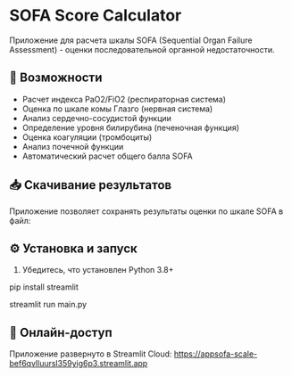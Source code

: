 # SOFA Score Calculator

Приложение для расчета шкалы SOFA (Sequential Organ Failure Assessment) - оценки последовательной органной недостаточности.

## 🚀 Возможности

- Расчет индекса PaO2/FiO2 (респираторная система)
- Оценка по шкале комы Глазго (нервная система)
- Анализ сердечно-сосудистой функции
- Определение уровня билирубина (печеночная функция)
- Оценка коагуляции (тромбоциты)
- Анализ почечной функции
- Автоматический расчет общего балла SOFA

## 📥 Скачивание результатов

Приложение позволяет сохранять результаты оценки по шкале SOFA в файл:

## ⚙️ Установка и запуск

1. Убедитесь, что установлен Python 3.8+

pip install streamlit

streamlit run main.py

## 🚀 Онлайн-доступ

Приложение развернуто в Streamlit Cloud: https://appsofa-scale-bef6qvlluursl359yig6p3.streamlit.app

